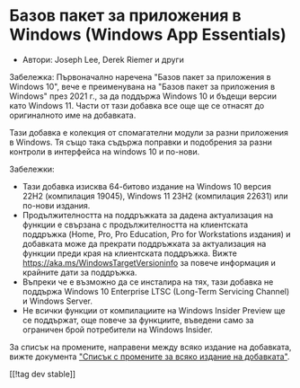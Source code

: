 # Базов пакет за приложения в Windows (Windows App Essentials) #

* Автори: Joseph Lee, Derek Riemer и други

Забележка: Първоначално наречена "Базов пакет за приложения в Windows 10",
вече е преименувана на "Базов пакет за приложения в Windows" през 2021 г.,
за да поддържа Windows 10 и бъдещи версии като Windows 11. Части от тази
добавка все още ще се отнасят до оригиналното име на добавката.

Тази добавка е колекция от спомагателни модули за разни приложения в
Windows. Тя също така съдържа поправки и подобрения за разни контроли в
интерфейса на windows 10 и по-нови.

Забележки:

* Тази добавка изисква 64-битово издание на Windows 10 версия 22H2
  (компилация 19045), Windows 11 23H2 (компилация 22631) или по-нови
  издания.
* Продължителността на поддръжката за дадена актуализация на функции е
  свързана с продължителността на клиентската поддръжка (Home, Pro, Pro
  Education, Pro for Workstations издания) и добавката може да прекрати
  поддръжката за актуализация на функции преди края на клиентската
  поддръжка. Вижте <https://aka.ms/WindowsTargetVersioninfo> за повече
  информация и крайните дати за поддръжка.
* Въпреки че е възможно да се инсталира на тях, тази добавка не поддържа
  Windows 10 Enterprise LTSC (Long-Term Servicing Channel) и Windows Server.
* Не всички функции от компилациите на Windows Insider Preview ще се
  поддържат, още повече за функциите, въведени само за ограничен брой
  потребители на Windows Insider.

За списък на промените, направени между всяко издание на добавката, вижте
документа ["Списък с промените за всяко издание на добавката"][1].

[[!tag dev stable]]

[1]: https://github.com/josephsl/wintenapps/wiki/w10changelog
